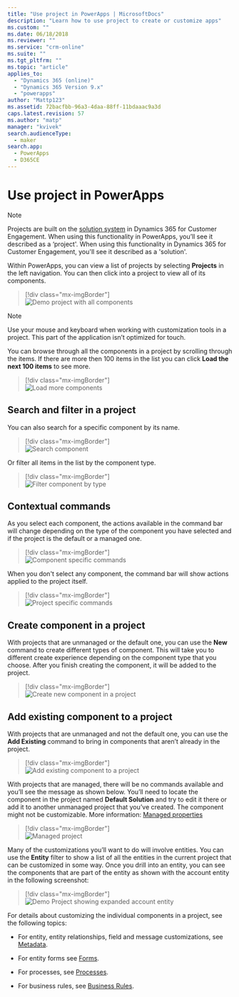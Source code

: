 ```yaml
---
title: "Use project in PowerApps | MicrosoftDocs"
description: "Learn how to use project to create or customize apps"
ms.custom: ""
ms.date: 06/18/2018
ms.reviewer: ""
ms.service: "crm-online"
ms.suite: ""
ms.tgt_pltfrm: ""
ms.topic: "article"
applies_to: 
  - "Dynamics 365 (online)"
  - "Dynamics 365 Version 9.x"
  - "powerapps"
author: "Mattp123"
ms.assetid: 72bacfbb-96a3-4daa-88ff-11bdaaac9a3d
caps.latest.revision: 57
ms.author: "matp"
manager: "kvivek"
search.audienceType: 
  - maker
search.app: 
  - PowerApps
  - D365CE
---
```

# Use project in PowerApps

> [!NOTE]
> Projects are built on the [solution system](https://docs.microsoft.com/dynamics365/customer-engagement/developer/introduction-solutions) in Dynamics 365 for Customer Engagement. When using this functionality in PowerApps, you’ll see it described as a ‘project'. When using this functionality in Dynamics 365 for Customer Engagement, you'll see it described as a 'solution'. 

 Within PowerApps, you can view a list of projects by selecting **Projects** in the left navigation. You can then click into a project to view all of its components. 

> [!div class="mx-imgBorder"]  
> ![Demo project with all components](media/project-all-items-list.PNG "Demo project with all components")  
  
> [!NOTE]
>  Use your mouse and keyboard when working with customization tools in a project. This part of the application isn’t optimized for touch.  
 
 You can browse through all the components in a project by scrolling through the items. If there are more then 100 items in the list you can click **Load the next 100 items** to see more. 
 
> [!div class="mx-imgBorder"]  
> ![Load more components](media/load-more.PNG "Load more components")  
 
 ## Search and filter in a project
 
 You can also search for a specific component by its name. 
 
> [!div class="mx-imgBorder"]  
> ![Search component](media/project-search-box.PNG "Search component")  
 
 Or filter all items in the list by the component type.
  
> [!div class="mx-imgBorder"]  
> ![Filter component by type](media/project-filter.PNG "Filter component by type")  
 
 ## Contextual commands
 
 As you select each component, the actions available in the command bar will change depending on the type of the component you have selected and if the project is the default or a managed one. 
 
> [!div class="mx-imgBorder"]  
> ![Component specific commands](media/component-commands.PNG "Component specific commands")  
 
 When you don't select any component, the command bar will show actions applied to the project itself. 
 
> [!div class="mx-imgBorder"]  
> ![Project specific commands](media/project-commands.PNG "Project specific commands")  
 
 ## Create component in a project
 With projects that are unmanaged or the default one, you can use the **New** command to create different types of component. This will take you to different create experience depending on the component type that you choose. After you finish creating the component, it will be added to the project. 
 
> [!div class="mx-imgBorder"]  
> ![Create new component in a project](media/project-new-component.PNG "Create new component in a project")  
 
 ## Add existing component to a project
 
 With projects that are unmanaged and not the default one, you can use the **Add Existing** command to bring in components that aren’t already in the project.  
 
> [!div class="mx-imgBorder"]  
> ![Add existing component to a project](media/project-add-existing-component.PNG "Add existing component to a project")  
  
 With projects that are managed, there will be no commands available and you’ll see the message as shown below. You’ll need to locate the component in the project named **Default Solution** and try to edit it there or add it to another unmanaged project that you’ve created. The component might not be customizable. More information: [Managed properties](solutions-overview.md#managed-properties)

> [!div class="mx-imgBorder"]  
> ![Managed project](media/managed-project.PNG "Managed project")  

 Many of the customizations you’ll want to do will involve entities. You can use the **Entity** filter to show a list of all the entities in the current project that can be customized in some way. Once you drill into an entity, you can see the components that are part of the entity as shown with the account entity in the following screenshot:  
  
> [!div class="mx-imgBorder"]  
> ![Demo Project showing expanded account entity](media/project-entity-account.PNG "Demo Project showing expanded account entity")  
  
 For details about customizing the individual components in a project, see the following topics:  
  
-   For entity, entity relationships, field and message customizations, see [Metadata](create-edit-metadata.md).  
  
-   For entity forms see [Forms](../model-driven-apps/create-design-forms.md).  
  
-   For processes, see [Processes](../model-driven-apps/guide-staff-through-common-tasks-processes.md).  
  
-   For business rules, see [Business Rules](../model-driven-apps/create-business-rules-recommendations-apply-logic-form.md).  
